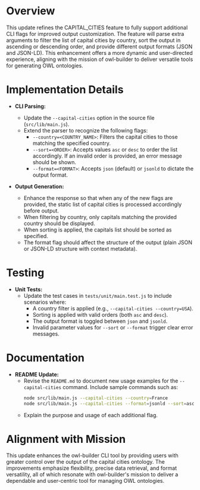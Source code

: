 # Overview

This update refines the CAPITAL_CITIES feature to fully support additional CLI flags for improved output customization. The feature will parse extra arguments to filter the list of capital cities by country, sort the output in ascending or descending order, and provide different output formats (JSON and JSON-LD). This enhancement offers a more dynamic and user-directed experience, aligning with the mission of owl-builder to deliver versatile tools for generating OWL ontologies.

# Implementation Details

- **CLI Parsing:**
  - Update the `--capital-cities` option in the source file (`src/lib/main.js`).
  - Extend the parser to recognize the following flags:
    - `--country=<COUNTRY_NAME>`: Filters the capital cities to those matching the specified country.
    - `--sort=<ORDER>`: Accepts values `asc` or `desc` to order the list accordingly. If an invalid order is provided, an error message should be shown.
    - `--format=<FORMAT>`: Accepts `json` (default) or `jsonld` to dictate the output format.

- **Output Generation:**
  - Enhance the response so that when any of the new flags are provided, the static list of capital cities is processed accordingly before output.
  - When filtering by country, only capitals matching the provided country should be displayed.
  - When sorting is applied, the capitals list should be sorted as specified.
  - The format flag should affect the structure of the output (plain JSON or JSON-LD structure with context metadata).

# Testing

- **Unit Tests:**
  - Update the test cases in `tests/unit/main.test.js` to include scenarios where:
    - A country filter is applied (e.g., `--capital-cities --country=USA`).
    - Sorting is applied with valid orders (both `asc` and `desc`).
    - The output format is toggled between `json` and `jsonld`.
    - Invalid parameter values for `--sort` or `--format` trigger clear error messages.

# Documentation

- **README Update:**
  - Revise the `README.md` to document new usage examples for the `--capital-cities` command. Include sample commands such as:
    ```bash
    node src/lib/main.js --capital-cities --country=France
    node src/lib/main.js --capital-cities --format=jsonld --sort=asc
    ```
  - Explain the purpose and usage of each additional flag.

# Alignment with Mission

This update enhances the owl-builder CLI tool by providing users with greater control over the output of the capital cities ontology. The improvements emphasize flexibility, precise data retrieval, and format versatility, all of which resonate with owl-builder's mission to deliver a dependable and user-centric tool for managing OWL ontologies.